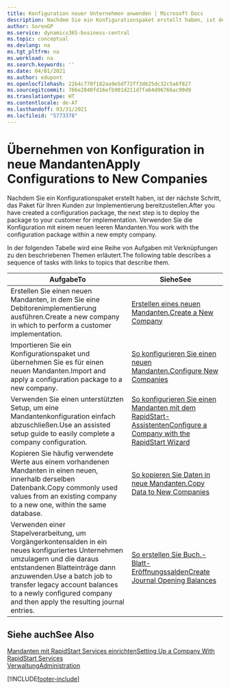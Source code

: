 ```yaml
---
title: Konfiguration neuer Unternehmen anwenden | Microsoft Docs
description: Nachdem Sie ein Konfigurationspaket erstellt haben, ist der nächste Schritt, das Paket für Ihren Kunden zur Implementierung bereitzustellen. Verwenden Sie die Konfiguration mit einem neuen leeren Mandanten.
author: SorenGP
ms.service: dynamics365-business-central
ms.topic: conceptual
ms.devlang: na
ms.tgt_pltfrm: na
ms.workload: na
ms.search.keywords: ''
ms.date: 04/01/2021
ms.author: edupont
ms.openlocfilehash: 22b4c770f182aa9e5df72ff3d625dc32c5a6f827
ms.sourcegitcommit: 766e2840fd16efb901d211d7fa64d96766ac99d9
ms.translationtype: HT
ms.contentlocale: de-AT
ms.lasthandoff: 03/31/2021
ms.locfileid: "5773378"
---
```

# <a name="apply-configurations-to-new-companies"></a><span data-ttu-id="140c6-104">Übernehmen von Konfiguration in neue Mandanten</span><span class="sxs-lookup"><span data-stu-id="140c6-104">Apply Configurations to New Companies</span></span>
<span data-ttu-id="140c6-105">Nachdem Sie ein Konfigurationspaket erstellt haben, ist der nächste Schritt, das Paket für Ihren Kunden zur Implementierung bereitzustellen.</span><span class="sxs-lookup"><span data-stu-id="140c6-105">After you have created a configuration package, the next step is to deploy the package to your customer for implementation.</span></span> <span data-ttu-id="140c6-106">Verwenden Sie die Konfiguration mit einem neuen leeren Mandanten.</span><span class="sxs-lookup"><span data-stu-id="140c6-106">You work with the configuration package within a new empty company.</span></span>  

 <span data-ttu-id="140c6-107">In der folgenden Tabelle wird eine Reihe von Aufgaben mit Verknüpfungen zu den beschriebenen Themen erläutert.</span><span class="sxs-lookup"><span data-stu-id="140c6-107">The following table describes a sequence of tasks with links to topics that describe them.</span></span>

|<span data-ttu-id="140c6-108">**Aufgabe**</span><span class="sxs-lookup"><span data-stu-id="140c6-108">**To**</span></span>|<span data-ttu-id="140c6-109">**Siehe**</span><span class="sxs-lookup"><span data-stu-id="140c6-109">**See**</span></span>|  
|------------|-------------|  
|<span data-ttu-id="140c6-110">Erstellen Sie einen neuen Mandanten, in dem Sie eine Debitorenimplementierung ausführen.</span><span class="sxs-lookup"><span data-stu-id="140c6-110">Create a new company in which to perform a customer implementation.</span></span>|[<span data-ttu-id="140c6-111">Erstellen eines neuen Mandanten.</span><span class="sxs-lookup"><span data-stu-id="140c6-111">Create a New Company</span></span>](admin-how-to-create-a-new-company.md)|  
|<span data-ttu-id="140c6-112">Importieren Sie ein Konfigurationspaket und übernehmen Sie es für einen neuen Mandanten.</span><span class="sxs-lookup"><span data-stu-id="140c6-112">Import and apply a configuration package to a new company.</span></span>|[<span data-ttu-id="140c6-113">So konfigurieren Sie einen neuen Mandanten.</span><span class="sxs-lookup"><span data-stu-id="140c6-113">Configure New Companies</span></span>](admin-how-to-configure-new-companies.md)|  
|<span data-ttu-id="140c6-114">Verwenden Sie einen unterstützten Setup, um eine Mandantenkonfiguration einfach abzuschließen.</span><span class="sxs-lookup"><span data-stu-id="140c6-114">Use an assisted setup guide to easily complete a company configuration.</span></span>|[<span data-ttu-id="140c6-115">So konfigurieren Sie einen Mandanten mit dem RapidStart-Assistenten</span><span class="sxs-lookup"><span data-stu-id="140c6-115">Configure a Company with the RapidStart Wizard</span></span>](admin-how-to-configure-a-company-with-the-rapidstart-wizard.md)|
|<span data-ttu-id="140c6-116">Kopieren Sie häufig verwendete Werte aus einem vorhandenen Mandanten in einen neuen, innerhalb derselben Datenbank.</span><span class="sxs-lookup"><span data-stu-id="140c6-116">Copy commonly used values from an existing company to a new one, within the same database.</span></span>|[<span data-ttu-id="140c6-117">So kopieren Sie Daten in neue Mandanten.</span><span class="sxs-lookup"><span data-stu-id="140c6-117">Copy Data to New Companies</span></span>](admin-how-to-copy-data-to-new-companies.md)|  
|<span data-ttu-id="140c6-118">Verwenden einer Stapelverarbeitung, um Vorgängerkontensalden in ein neues konfiguriertes Unternehmen umzulagern und die daraus entstandenen Blatteinträge dann anzuwenden.</span><span class="sxs-lookup"><span data-stu-id="140c6-118">Use a batch job to transfer legacy account balances to a newly configured company and then apply the resulting journal entries.</span></span>|[<span data-ttu-id="140c6-119">So erstellen Sie Buch.-Blatt-Eröffnungssalden</span><span class="sxs-lookup"><span data-stu-id="140c6-119">Create Journal Opening Balances</span></span>](admin-how-to-create-journal-opening-balances.md)|  

## <a name="see-also"></a><span data-ttu-id="140c6-120">Siehe auch</span><span class="sxs-lookup"><span data-stu-id="140c6-120">See Also</span></span>  
[<span data-ttu-id="140c6-121">Mandanten mit RapidStart Services einrichten</span><span class="sxs-lookup"><span data-stu-id="140c6-121">Setting Up a Company With RapidStart Services</span></span>](admin-set-up-a-company-with-rapidstart.md)  
[<span data-ttu-id="140c6-122">Verwaltung</span><span class="sxs-lookup"><span data-stu-id="140c6-122">Administration</span></span>](admin-setup-and-administration.md)


[!INCLUDE[footer-include](includes/footer-banner.md)]